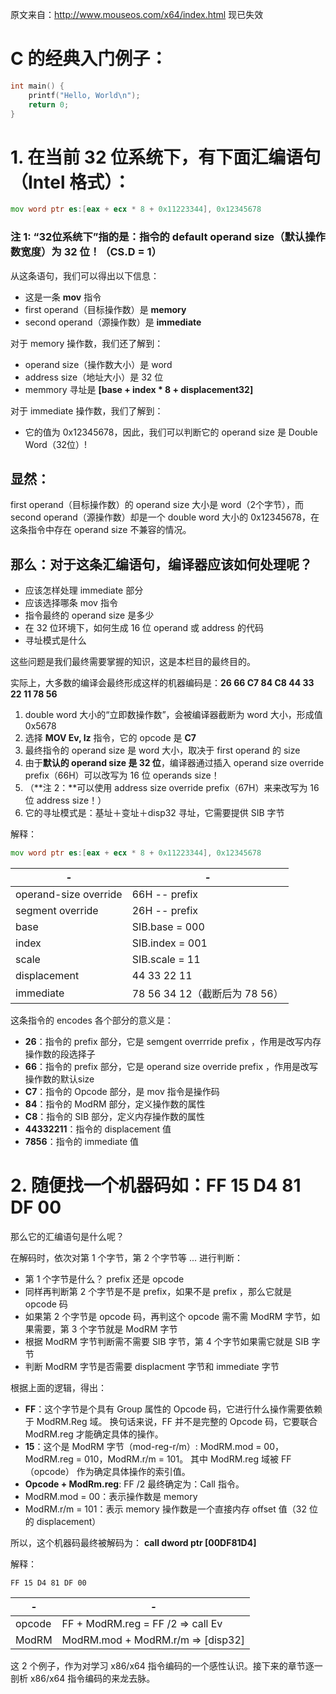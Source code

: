 原文来自：http://www.mouseos.com/x64/index.html 现已失效

# C 的经典入门例子：

```c
int main() {
    printf("Hello, World\n"); 
    return 0;
}
```

# 1. 在当前 32 位系统下，有下面汇编语句（Intel 格式）：
```asm
mov word ptr es:[eax + ecx * 8 + 0x11223344], 0x12345678
```

### 注 1: “32位系统下”指的是：指令的 default operand size（默认操作数宽度）为 32 位！（CS.D = 1）

从这条语句，我们可以得出以下信息：

- 这是一条 **mov** 指令
- first operand（目标操作数）是 **memory**
- second operand（源操作数）是 **immediate**

对于 memory 操作数，我们还了解到：

- operand size（操作数大小）是 word
- address size（地址大小）是 32 位
- memmory 寻址是 **[base + index * 8 + displacement32]**

对于 immediate 操作数，我们了解到：

- 它的值为 0x12345678，因此，我们可以判断它的 operand size 是 Double Word（32位）!

## 显然：

first operand（目标操作数）的 operand size 大小是 word（2个字节），而 second operand（源操作数）却是一个 double word 大小的 0x12345678，在这条指令中存在 operand size 不兼容的情况。

## 那么：对于这条汇编语句，编译器应该如何处理呢？

- 应该怎样处理 immediate 部分
- 应该选择哪条 mov 指令
- 指令最终的 operand size 是多少
- 在 32 位环境下，如何生成 16 位 operand 或 address 的代码
- 寻址模式是什么

这些问题是我们最终需要掌握的知识，这是本栏目的最终目的。

实际上，大多数的编译会最终形成这样的机器编码是：**26 66 C7 84 C8 44 33 22 11 78 56**

1. double word 大小的“立即数操作数”，会被编译器截断为 word 大小，形成值 0x5678
2. 选择 **MOV Ev, Iz** 指令，它的 opcode 是 **C7**
3. 最终指令的 operand size 是 word 大小，取决于 first operand 的 size
4. 由于**默认的 operand size 是 32 位**，编译器通过插入 operand size override prefix（66H）可以改写为 16 位 operands size！
5. （**注 2：**可以使用 address size override prefix（67H）来来改写为 16 位 address size！）
6. 它的寻址模式是：基址＋变址＋disp32 寻址，它需要提供 SIB 字节

解释：

```asm
mov word ptr es:[eax + ecx * 8 + 0x11223344], 0x12345678
```

|*-*|*-*|
|-|-|
|operand-size override|66H -- prefix|
|segment override|26H -- prefix|
|base|SIB.base = 000|
|index|SIB.index = 001|
|scale|SIB.scale = 11|
|displacement|44 33 22 11|
|immediate|78 56 34 12（截断后为 78 56）|

这条指令的 encodes 各个部分的意义是：

- **26**：指令的 prefix 部分，它是 semgent overrride prefix ，作用是改写内存操作数的段选择子
- **66**：指令的 prefix 部分，它是 operand size override prefix ，作用是改写操作数的默认size
- **C7**：指令的 Opcode 部分，是 mov 指令是操作码
- **84**：指令的 ModRM 部分，定义操作数的属性
- **C8**：指令的 SIB 部分，定义内存操作数的属性
- **44332211**：指令的 displacement 值
- **7856**：指令的 immediate 值

# 2. 随便找一个机器码如：FF 15 D4 81 DF 00

那么它的汇编语句是什么呢？

在解码时，依次对第 1 个字节，第 2 个字节等 ... 进行判断：

- 第 1 个字节是什么？ prefix 还是 opcode
- 同样再判断第 2 个字节是不是 prefix，如果不是 prefix ，那么它就是 opcode 码
- 如果第 2 个字节是 opcode 码，再判这个 opcode 需不需 ModRM 字节，如果需要，第 3 个字节就是 ModRM 字节
- 根据 ModRM 字节判断需不需要 SIB 字节，第 4 个字节如果需它就是 SIB 字节
- 判断 ModRM 字节是否需要 displacment 字节和 immediate 字节

根据上面的逻辑，得出：

- **FF**：这个字节是个具有 Group 属性的 Opcode 码，它进行什么操作需要依赖于 ModRM.Reg 域。 换句话来说，FF 并不是完整的 Opcode 码，它要联合 ModRM.reg 才能确定具体的操作。
- **15**：这个是 ModRM 字节（mod-reg-r/m）: ModRM.mod = 00，ModRM.reg = 010，ModRM.r/m = 101。 其中 ModRM.reg 域被 FF（opcode） 作为确定具体操作的索引值。
- **Opcode + ModRm.reg**: FF /2 最终确定为：Call 指令。
- ModRM.mod = 00：表示操作数是 memory
- ModRM.r/m = 101：表示 memory 操作数是一个直接内存 offset 值（32 位的 displacement）

所以，这个机器码最终被解码为： **call dword ptr [00DF81D4]**

解释：
```
FF 15 D4 81 DF 00
```

|*-*|*-*|
|-|-|
|opcode|FF + ModRM.reg = FF /2 $`\Rightarrow`$ call Ev|
|ModRM| ModRM.mod + ModRM.r/m $`\Rightarrow`$ [disp32]|

这 2 个例子，作为对学习 x86/x64 指令编码的一个感性认识。接下来的章节逐一剖析 x86/x64 指令编码的来龙去脉。